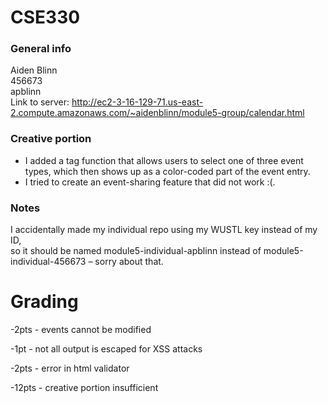 # CSE330
### General info  
Aiden Blinn  
456673  
apblinn  
Link to server: http://ec2-3-16-129-71.us-east-2.compute.amazonaws.com/~aidenblinn/module5-group/calendar.html  

### Creative portion  
* I added a tag function that allows users to select one of three event types, which then shows up as a color-coded part of the event entry.  
* I tried to create an event-sharing feature that did not work :(.  
  
### Notes  
I accidentally made my individual repo using my WUSTL key instead of my ID,  
so it should be named module5-individual-apblinn instead of module5-individual-456673 – sorry about that.

# Grading
-2pts - events cannot be modified

-1pt - not all output is escaped for XSS attacks

-2pts - error in html validator

-12pts - creative portion insufficient
